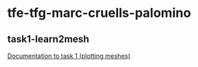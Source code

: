 # tfe-tfg-marc-cruells-palomino

## task1-learn2mesh
[Documentation to task 1 (plotting meshes)](docs/README.md)